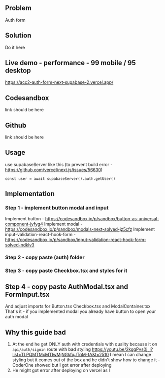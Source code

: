 ## Problem

Auth form

## Solution

Do it here

## Live demo - performance - 99 mobile / 95 desktop

https://acc2-auth-form-next-supabase-2.vercel.app/

## Codesandbox

link should be here

## Github

link should be here

## Usage

use supabaseServer like this (to prevent build error - https://github.com/vercel/next.js/issues/56630)

```tsx
const user = await supabaseServer().auth.getUser()
```

## Implementation

### Step 1 - implement button modal and input

Implement button - https://codesandbox.io/p/sandbox/button-as-universal-component-jyfyg4
Implement modal - https://codesandbox.io/p/sandbox/modals-next-solved-jz5cfz
Implement input-validation-react-hook-form - https://codesandbox.io/p/sandbox/input-validation-react-hook-form-solved-ndklv3

### Step 2 - copy paste (auth) folder

### Step 3 - copy paste Checkbox.tsx and styles for it

## Step 4 - copy paste AuthModal.tsx and FormInput.tsx

And adjust imports for Button.tsx Checkbox.tsx and ModalContainer.tsx
That's it - if you implemented modal you already have button to open your auth modal

## Why this guide bad

1. At the end he get ONLY auth with credentials with quality because it on `api/auth/signin` route with bad styling
   https://youtu.be/2kgqPvs0j_I?list=TLPQMTMxMTIwMjNGkfqJTqM-fA&t=2510
   I mean I can change styling but it comes out of the box and he didn't show how to change it - CoderOne showed but I got error after deploying
2. He might got error after deploying on vercel as I
